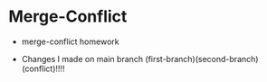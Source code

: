 # Merge-Conflict
- merge-conflict homework


- Changes I made on main branch (first-branch)(second-branch)(conflict)!!!!

